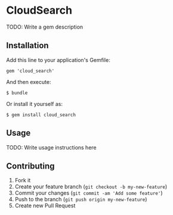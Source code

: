 # CloudSearch

TODO: Write a gem description

## Installation

Add this line to your application's Gemfile:

    gem 'cloud_search'

And then execute:

    $ bundle

Or install it yourself as:

    $ gem install cloud_search

## Usage

TODO: Write usage instructions here

## Contributing

1. Fork it
2. Create your feature branch (`git checkout -b my-new-feature`)
3. Commit your changes (`git commit -am 'Add some feature'`)
4. Push to the branch (`git push origin my-new-feature`)
5. Create new Pull Request
